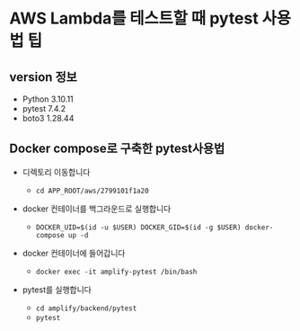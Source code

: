 # AWS Lambda를 테스트할 때 pytest 사용법 팁
## version 정보
- Python 3.10.11
- pytest 7.4.2
- boto3 1.28.44

## Docker compose로 구축한 pytest사용법
- 디렉토리 이동합니다
  - `cd APP_ROOT/aws/2799101f1a20`

- docker 컨테이너를 백그라운드로 실행합니다
  - `DOCKER_UID=$(id -u $USER) DOCKER_GID=$(id -g $USER) docker-compose up -d`

- docker 컨테이너에 들어갑니다
  - `docker exec -it amplify-pytest /bin/bash`

- pytest를 실행합니다
  - `cd amplify/backend/pytest`
  - `pytest`

